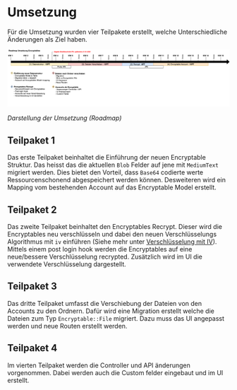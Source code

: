 # Umsetzung
Für die Umsetzung wurden vier Teilpakete erstellt, welche Unterschiedliche Änderungen als Ziel haben.

![Listview](_diagrams/roadmap.png)

_Darstellung der Umsetzung (Roadmap)_

## Teilpaket 1
Das erste Teilpaket beinhaltet die Einführung der neuen Encryptable Struktur. Das heisst das die aktuellen `Blob` Felder auf jene mit `MediumText` migriert werden. Dies bietet den Vorteil, dass `Base64` codierte werte Ressourcenschonend abgespeichert werden können. Desweiteren  wird ein Mapping vom bestehenden Account auf das Encryptable Model erstellt.

## Teilpaket 2
Das zweite Teilpaket beinhaltet den Encryptables Recrypt. Dieser wird die Encryptables neu verschlüsseln und dabei den neuen Verschlüsselungs Algorithmus mit `iv` einführen (Siehe mehr unter [Verschlüsselung mit IV](1.1_encryptables_model.md#verschlsselung)). Mittels einem post login hook werden die Encryptables auf eine neue/bessere Verschlüsselung recrypted. Zusätzlich wird im UI die verwendete Verschlüsselung dargestellt.

## Teilpaket 3
Das dritte Teilpaket umfasst die Verschiebung der Dateien von den Accounts zu den Ordnern. Dafür wird eine Migration erstellt welche die Dateien zum Typ `Encryptable::File` migriert. Dazu muss das UI angepasst werden und neue Routen erstellt werden.

## Teilpaket 4
Im vierten Teilpaket werden die Controller und API änderungen vorgenommen. Dabei werden auch die Custom felder eingebaut und im UI erstellt.
